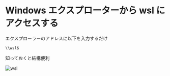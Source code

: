 # Windows エクスプローターから wsl にアクセスする

エクスプローラーのアドレスに以下を入力するだけ

```
\\wsl$
```

知っておくと結構便利

![wsl](https://github.com/pea-sys/Til/assets/49807271/9d4a4779-6a7f-420a-99df-6bfd797b1f90)
